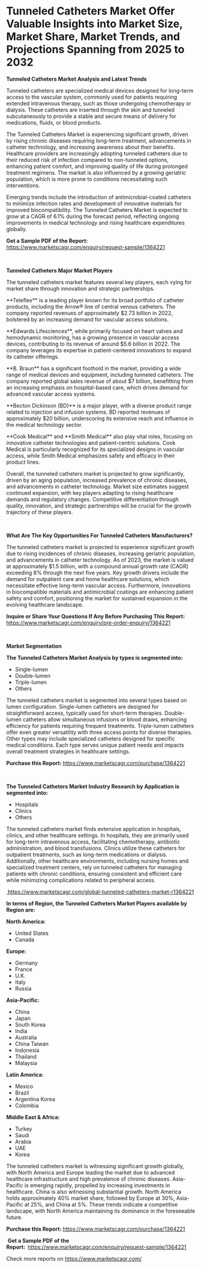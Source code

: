 <p><h1>Tunneled Catheters Market Offer Valuable Insights into Market Size, Market Share, Market Trends, and Projections Spanning from 2025 to 2032</h1></p><p><strong>Tunneled Catheters Market Analysis and Latest Trends</strong></p>
<p><p>Tunneled catheters are specialized medical devices designed for long-term access to the vascular system, commonly used for patients requiring extended intravenous therapy, such as those undergoing chemotherapy or dialysis. These catheters are inserted through the skin and tunneled subcutaneously to provide a stable and secure means of delivery for medications, fluids, or blood products.</p><p>The Tunneled Catheters Market is experiencing significant growth, driven by rising chronic diseases requiring long-term treatment, advancements in catheter technology, and increasing awareness about their benefits. Healthcare providers are increasingly adopting tunneled catheters due to their reduced risk of infection compared to non-tunneled options, enhancing patient comfort, and improving quality of life during prolonged treatment regimens. The market is also influenced by a growing geriatric population, which is more prone to conditions necessitating such interventions.</p><p>Emerging trends include the introduction of antimicrobial-coated catheters to minimize infection rates and development of innovative materials for improved biocompatibility. The Tunneled Catheters Market is expected to grow at a CAGR of 6.1% during the forecast period, reflecting ongoing improvements in medical technology and rising healthcare expenditures globally.</p></p>
<p><strong>Get a Sample PDF of the Report:&nbsp;</strong> <a href="https://www.marketscagr.com/enquiry/request-sample/1364221?utm_campaign=2300&utm_medium=2&utm_source=Github&utm_content=ia&utm_term=04032025&utm_id=tunneled-catheters">https://www.marketscagr.com/enquiry/request-sample/1364221</a></p>
<p>&nbsp;</p>
<p><strong>Tunneled Catheters Major Market Players</strong></p>
<p><p>The tunneled catheters market features several key players, each vying for market share through innovation and strategic partnerships. </p><p>**Teleflex** is a leading player known for its broad portfolio of catheter products, including the Arrow® line of central venous catheters. The company reported revenues of approximately $2.73 billion in 2022, bolstered by an increasing demand for vascular access solutions.</p><p>**Edwards Lifesciences**, while primarily focused on heart valves and hemodynamic monitoring, has a growing presence in vascular access devices, contributing to its revenue of around $5.6 billion in 2022. The company leverages its expertise in patient-centered innovations to expand its catheter offerings.</p><p>**B. Braun** has a significant foothold in the market, providing a wide range of medical devices and equipment, including tunneled catheters. The company reported global sales revenue of about $7 billion, benefitting from an increasing emphasis on hospital-based care, which drives demand for advanced vascular access systems.</p><p>**Becton Dickinson (BD)** is a major player, with a diverse product range related to injection and infusion systems. BD reported revenues of approximately $20 billion, underscoring its extensive reach and influence in the medical technology sector.</p><p>**Cook Medical** and **Smith Medical** also play vital roles, focusing on innovative catheter technologies and patient-centric solutions. Cook Medical is particularly recognized for its specialized designs in vascular access, while Smith Medical emphasizes safety and efficacy in their product lines.</p><p>Overall, the tunneled catheters market is projected to grow significantly, driven by an aging population, increased prevalence of chronic diseases, and advancements in catheter technology. Market size estimates suggest continued expansion, with key players adapting to rising healthcare demands and regulatory changes. Competitive differentiation through quality, innovation, and strategic partnerships will be crucial for the growth trajectory of these players.</p></p>
<p>&nbsp;</p>
<p><strong>What Are The Key Opportunities For Tunneled Catheters Manufacturers?</strong></p>
<p><p>The tunneled catheters market is projected to experience significant growth due to rising incidences of chronic diseases, increasing geriatric population, and advancements in catheter technology. As of 2023, the market is valued at approximately $1.5 billion, with a compound annual growth rate (CAGR) exceeding 8% through the next five years. Key growth drivers include the demand for outpatient care and home healthcare solutions, which necessitate effective long-term vascular access. Furthermore, innovations in biocompatible materials and antimicrobial coatings are enhancing patient safety and comfort, positioning the market for sustained expansion in the evolving healthcare landscape.</p></p>
<p><strong>Inquire or Share Your Questions If Any Before Purchasing This Report:</strong> <a href="https://www.marketscagr.com/enquiry/pre-order-enquiry/1364221?utm_campaign=2300&utm_medium=2&utm_source=Github&utm_content=ia&utm_term=04032025&utm_id=tunneled-catheters">https://www.marketscagr.com/enquiry/pre-order-enquiry/1364221</a></p>
<p>&nbsp;</p>
<p><strong>Market Segmentation</strong></p>
<p><strong>The Tunneled Catheters Market Analysis by types is segmented into:</strong></p>
<p><ul><li>Single-lumen</li><li>Double-lumen</li><li>Triple-lumen</li><li>Others</li></ul></p>
<p><p>The tunneled catheters market is segmented into several types based on lumen configuration. Single-lumen catheters are designed for straightforward access, typically used for short-term therapies. Double-lumen catheters allow simultaneous infusions or blood draws, enhancing efficiency for patients requiring frequent treatments. Triple-lumen catheters offer even greater versatility with three access points for diverse therapies. Other types may include specialized catheters designed for specific medical conditions. Each type serves unique patient needs and impacts overall treatment strategies in healthcare settings.</p></p>
<p><strong>Purchase this Report:&nbsp;</strong><a href="https://www.marketscagr.com/purchase/1364221?utm_campaign=2300&utm_medium=2&utm_source=Github&utm_content=ia&utm_term=04032025&utm_id=tunneled-catheters">https://www.marketscagr.com/purchase/1364221</a></p>
<p>&nbsp;</p>
<p><strong>The Tunneled Catheters Market Industry Research by Application is segmented into:</strong></p>
<p><ul><li>Hospitals</li><li>Clinics</li><li>Others</li></ul></p>
<p><p>The tunneled catheters market finds extensive application in hospitals, clinics, and other healthcare settings. In hospitals, they are primarily used for long-term intravenous access, facilitating chemotherapy, antibiotic administration, and blood transfusions. Clinics utilize these catheters for outpatient treatments, such as long-term medications or dialysis. Additionally, other healthcare environments, including nursing homes and specialized treatment centers, rely on tunneled catheters for managing patients with chronic conditions, ensuring consistent and efficient care while minimizing complications related to peripheral access.</p></p>
<p><a href="https://www.marketscagr.com/global-tunneled-catheters-market-r1364221?utm_campaign=2300&utm_medium=2&utm_source=Github&utm_content=ia&utm_term=04032025&utm_id=tunneled-catheters">&nbsp;https://www.marketscagr.com/global-tunneled-catheters-market-r1364221</a></p>
<p><strong>In terms of Region, the Tunneled Catheters Market Players available by Region are:</strong></p>
<p>
    <p> <strong> North America: </strong>
        <ul>
            <li>United States</li>
            <li>Canada</li>
        </ul>
        </p> 
    <p> <strong> Europe: </strong>
        <ul>
            <li>Germany</li>
            <li>France</li>
            <li>U.K.</li>
            <li>Italy</li>
            <li>Russia</li>
        </ul>
        </p> 
    <p> <strong> Asia-Pacific: </strong>
        <ul>
            <li>China</li>
            <li>Japan</li>
            <li>South Korea</li>
            <li>India</li>
            <li>Australia</li>
            <li>China Taiwan</li>
            <li>Indonesia</li>
            <li>Thailand</li>
            <li>Malaysia</li>
        </ul>
        </p> 
    <p> <strong> Latin America: </strong>
        <ul>
            <li>Mexico</li>
            <li>Brazil</li>
            <li>Argentina Korea</li>
            <li>Colombia</li>
        </ul>
        </p> 
    <p> <strong> Middle East & Africa: </strong>
        <ul>
            <li>Turkey</li>
            <li>Saudi</li>
            <li>Arabia</li>
            <li>UAE</li>
            <li>Korea</li>
        </ul>
    </p>
    </p>
<p><p>The tunneled catheters market is witnessing significant growth globally, with North America and Europe leading the market due to advanced healthcare infrastructure and high prevalence of chronic diseases. Asia-Pacific is emerging rapidly, propelled by increasing investments in healthcare. China is also witnessing substantial growth. North America holds approximately 40% market share, followed by Europe at 30%, Asia-Pacific at 25%, and China at 5%. These trends indicate a competitive landscape, with North America maintaining its dominance in the foreseeable future.</p></p>
<p><strong>Purchase this Report: </strong><a href="https://www.marketscagr.com/purchase/1364221?utm_campaign=2300&utm_medium=2&utm_source=Github&utm_content=ia&utm_term=04032025&utm_id=tunneled-catheters">https://www.marketscagr.com/purchase/1364221</a></p>
<p>&nbsp;<strong>Get a Sample PDF of the Report:&nbsp;&nbsp;</strong><a href="https://www.marketscagr.com/enquiry/request-sample/1364221?utm_campaign=2300&utm_medium=2&utm_source=Github&utm_content=ia&utm_term=04032025&utm_id=tunneled-catheters">https://www.marketscagr.com/enquiry/request-sample/1364221</a></p>
<p><strong></strong></p>
<p>Check more reports on <a href="https://www.marketscagr.com/?utm_campaign=2300&utm_medium=2&utm_source=Github&utm_content=ia&utm_term=04032025&utm_id=tunneled-catheters">https://www.marketscagr.com/</a></p>